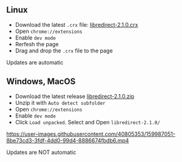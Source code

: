 ## Linux
- Download the latest `.crx` file: [libredirect-2.1.0.crx](https://github.com/libredirect/libredirect/releases/download/v2.1.0/libredirect-2.1.0.crx)
- Open `chrome://extensions`
- Enable `dev mode`
- Rerfesh the page
- Drag and drop the `.crx` file to the page

Updates are automatic

## Windows, MacOS
- Download the latest release [libredirect-2.1.0.zip](https://github.com/libredirect/libredirect/releases/download/v2.1.0/libredirect-2.1.0.zip)
- Unzip it with `Auto detect subfolder`
- Open `chrome://extensions`
- Enable `dev mode`
- Click `Load unpacked`. Select and Open `libredirect-2.1.0/`

https://user-images.githubusercontent.com/40805353/159987051-8be73cd3-3fdf-4dd0-99d4-8886674fbdb6.mp4

Updates are NOT automatic
